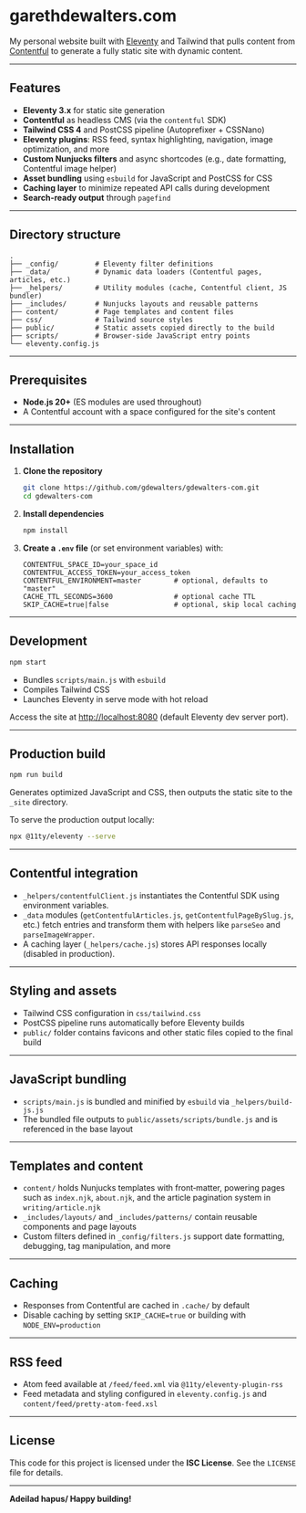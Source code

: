 # garethdewalters.com

My personal website built with [Eleventy](https://www.11ty.dev/) and Tailwind that pulls content from [Contentful](https://www.contentful.com/) to generate a fully static site with dynamic content.

---

## Features

- **Eleventy 3.x** for static site generation  
- **Contentful** as headless CMS (via the `contentful` SDK)  
- **Tailwind CSS 4** and PostCSS pipeline (Autoprefixer + CSSNano)  
- **Eleventy plugins**: RSS feed, syntax highlighting, navigation, image optimization, and more  
- **Custom Nunjucks filters** and async shortcodes (e.g., date formatting, Contentful image helper)  
- **Asset bundling** using `esbuild` for JavaScript and PostCSS for CSS  
- **Caching layer** to minimize repeated API calls during development  
- **Search-ready output** through `pagefind`

---

## Directory structure

```
.
├── _config/         # Eleventy filter definitions
├── _data/           # Dynamic data loaders (Contentful pages, articles, etc.)
├── _helpers/        # Utility modules (cache, Contentful client, JS bundler)
├── _includes/       # Nunjucks layouts and reusable patterns
├── content/         # Page templates and content files
├── css/             # Tailwind source styles
├── public/          # Static assets copied directly to the build
├── scripts/         # Browser-side JavaScript entry points
└── eleventy.config.js
```

---

## Prerequisites

- **Node.js 20+** (ES modules are used throughout)
- A Contentful account with a space configured for the site's content

---

## Installation

1. **Clone the repository**

   ```bash
   git clone https://github.com/gdewalters/gdewalters-com.git
   cd gdewalters-com
   ```

2. **Install dependencies**

   ```bash
   npm install
   ```

3. **Create a `.env` file** (or set environment variables) with:

   ```
   CONTENTFUL_SPACE_ID=your_space_id
   CONTENTFUL_ACCESS_TOKEN=your_access_token
   CONTENTFUL_ENVIRONMENT=master        # optional, defaults to "master"
   CACHE_TTL_SECONDS=3600               # optional cache TTL
   SKIP_CACHE=true|false                # optional, skip local caching
   ```

---

## Development

```bash
npm start
```

- Bundles `scripts/main.js` with `esbuild`
- Compiles Tailwind CSS
- Launches Eleventy in serve mode with hot reload

Access the site at <http://localhost:8080> (default Eleventy dev server port).

---

## Production build

```bash
npm run build
```

Generates optimized JavaScript and CSS, then outputs the static site to the `_site` directory.

To serve the production output locally:

```bash
npx @11ty/eleventy --serve
```

---

## Contentful integration

- `_helpers/contentfulClient.js` instantiates the Contentful SDK using environment variables.
- `_data` modules (`getContentfulArticles.js`, `getContentfulPageBySlug.js`, etc.) fetch entries and transform them with helpers like `parseSeo` and `parseImageWrapper`.
- A caching layer (`_helpers/cache.js`) stores API responses locally (disabled in production).

---

## Styling and assets

- Tailwind CSS configuration in `css/tailwind.css`
- PostCSS pipeline runs automatically before Eleventy builds
- `public/` folder contains favicons and other static files copied to the final build

---

## JavaScript bundling

- `scripts/main.js` is bundled and minified by `esbuild` via `_helpers/build-js.js`
- The bundled file outputs to `public/assets/scripts/bundle.js` and is referenced in the base layout

---

## Templates and content

- `content/` holds Nunjucks templates with front‑matter, powering pages such as `index.njk`, `about.njk`, and the article pagination system in `writing/article.njk`
- `_includes/layouts/` and `_includes/patterns/` contain reusable components and page layouts
- Custom filters defined in `_config/filters.js` support date formatting, debugging, tag manipulation, and more

---

## Caching

- Responses from Contentful are cached in `.cache/` by default
- Disable caching by setting `SKIP_CACHE=true` or building with `NODE_ENV=production`

---

## RSS feed

- Atom feed available at `/feed/feed.xml` via `@11ty/eleventy-plugin-rss`
- Feed metadata and styling configured in `eleventy.config.js` and `content/feed/pretty-atom-feed.xsl`

---

## License

This code for this project is licensed under the **ISC License**. See the `LICENSE` file for details.

---

**Adeilad hapus/ Happy building!**

